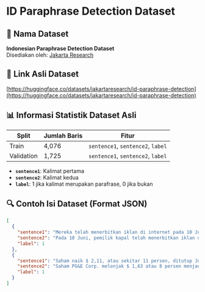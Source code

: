 # ID Paraphrase Detection Dataset

## 📂 Nama Dataset
**Indonesian Paraphrase Detection Dataset**  
Disediakan oleh: [Jakarta Research](https://huggingface.co/jakartaresearch)

## 🔗 Link Asli Dataset
[https://huggingface.co/datasets/jakartaresearch/id-paraphrase-detection](https://huggingface.co/datasets/jakartaresearch/id-paraphrase-detection)

## 📊 Informasi Statistik Dataset Asli

| Split       | Jumlah Baris | Fitur                          |
|-------------|--------------|--------------------------------|
| Train       | 4,076        | `sentence1`, `sentence2`, `label` |
| Validation  | 1,725        | `sentence1`, `sentence2`, `label` |

- **`sentence1`**: Kalimat pertama
- **`sentence2`**: Kalimat kedua
- **`label`**: 1 jika kalimat merupakan parafrase, 0 jika bukan

## 🔍 Contoh Isi Dataset (Format JSON)

```json
[
  {
    "sentence1": "Mereka telah menerbitkan iklan di internet pada 10 Juni, menawarkan kargo untuk dijual, tambahnya.",
    "sentence2": "Pada 10 Juni, pemilik kapal telah menerbitkan iklan di internet, menawarkan bahan peledak untuk dijual.",
    "label": 1
  },
  {
    "sentence1": "Saham naik $ 2,11, atau sekitar 11 persen, ditutup Jumat dengan $ 21,51 di New York Stock Exchange.",
    "sentence2": "Saham PG&E Corp. melonjak $ 1,63 atau 8 persen menjadi $ 21,03 di New York Stock Exchange pada hari Jumat.",
    "label": 1
  }
]
